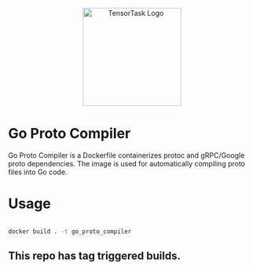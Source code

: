 <p align="center">
<img width="200" alt="TensorTask Logo" src="https://storage.googleapis.com/tensortask-static/tensortask_transparent.png">
</p>

# Go Proto Compiler
Go Proto Compiler is a Dockerfile containerizes protoc and gRPC/Google proto dependencies. The image is used for automatically compiling proto files into Go code. 

# Usage

```bash

docker build . -t go_proto_compiler

```

## This repo has tag triggered builds.
